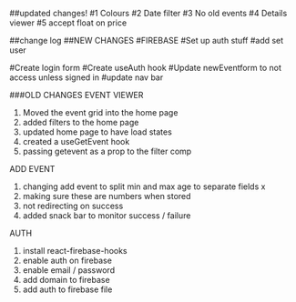 ##updated changes!
#1 Colours
#2 Date filter
#3 No old events
#4 Details viewer
#5 accept float on price



##change log
##NEW CHANGES
#FIREBASE
#Set up auth stuff
#add set user

#Create login form
#Create useAuth hook
#Update newEventform to not access unless signed in
#update nav bar



###OLD CHANGES
EVENT VIEWER
1. Moved the event grid into the home page
2. added filters to the home page
3. updated home page to have load states
4. created a useGetEvent hook
5. passing getevent as a prop to the filter comp

ADD EVENT
1. changing add event to split min and max age to separate fields x
2. making sure these are numbers when stored
3. not redirecting on success
4. added snack bar to monitor success / failure

AUTH
1. install react-firebase-hooks
2. enable auth on firebase
3. enable email / password
4. add domain to firebase
5. add auth to firebase file



